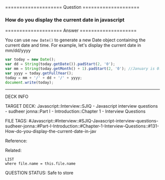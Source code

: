 ==================== Question ====================  

### How do you display the current date in javascript  

==================== Answer ====================  

You can use `new Date()` to generate a new Date object containing the current
date and time. For example, let's display the current date in mm/dd/yyyy

```javascript
var today = new Date();
var dd = String(today.getDate()).padStart(2, '0');
var mm = String(today.getMonth() + 1).padStart(2, '0'); //January is 0!
var yyyy = today.getFullYear();
today = mm + '/' + dd + '/' + yyyy;
document.write(today);
```

---

DECK INFO

TARGET DECK: Javascript::Interview::SJIQ - Javascript interview questions -
sudheer jonna::Part I - Introduction::Chapter 1 - Interview Questions

FILE TAGS:
#Javascript::#Interview::#SJIQ-Javascript-interview-questions-sudheer-jonna::#Part-I-Introduction::#Chapter-1-Interview-Questions::#131-How-do-you-display-the-current-date-in-jav

Reference:

Related:

```dataview
LIST
where file.name = this.file.name
```

QUESTION STATUS: Safe to store
